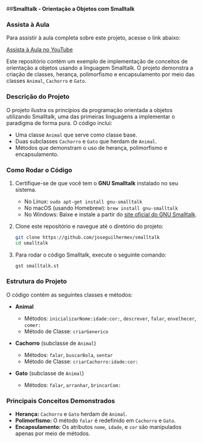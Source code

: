 ##**Smalltalk - Orientação a Objetos com Smalltalk**
### Assista à Aula

Para assistir à aula completa sobre este projeto, acesse o link abaixo:

[Assista à Aula no YouTube](https://www.youtube.com/watch?v=CfCTbi7ShOI)

Este repositório contém um exemplo de implementação de conceitos de orientação a objetos usando a linguagem Smalltalk. O projeto demonstra a criação de classes, herança, polimorfismo e encapsulamento por meio das classes `Animal`, `Cachorro` e `Gato`.

### **Descrição do Projeto**

O projeto ilustra os princípios da programação orientada a objetos utilizando Smalltalk, uma das primeiras linguagens a implementar o paradigma de forma pura. O código inclui:
- Uma classe `Animal` que serve como classe base.
- Duas subclasses `Cachorro` e `Gato` que herdam de `Animal`.
- Métodos que demonstram o uso de herança, polimorfismo e encapsulamento.

### **Como Rodar o Código**

1. Certifique-se de que você tem o **GNU Smalltalk** instalado no seu sistema.
   - No Linux: `sudo apt-get install gnu-smalltalk`
   - No macOS (usando Homebrew): `brew install gnu-smalltalk`
   - No Windows: Baixe e instale a partir do [site oficial do GNU Smalltalk](http://smalltalk.gnu.org/download).

2. Clone este repositório e navegue até o diretório do projeto:
   ```bash
   git clone https://github.com/joseguilhermev/smalltalk
   cd smalltalk
   ```

3. Para rodar o código Smalltalk, execute o seguinte comando:
   ```bash
   gst smalltalk.st
   ```

### **Estrutura do Projeto**

O código contém as seguintes classes e métodos:

- **Animal**
  - Métodos: `inicializarNome:idade:cor:`, `descrever`, `falar`, `envelhecer`, `comer:`
  - Método de Classe: `criarGenerico`

- **Cachorro** (subclasse de `Animal`)
  - Métodos: `falar`, `buscarBola`, `sentar`
  - Método de Classe: `criarCachorro:idade:cor:`

- **Gato** (subclasse de `Animal`)
  - Métodos: `falar`, `arranhar`, `brincarCom:`

### **Principais Conceitos Demonstrados**

- **Herança:** `Cachorro` e `Gato` herdam de `Animal`.
- **Polimorfismo:** O método `falar` é redefinido em `Cachorro` e `Gato`.
- **Encapsulamento:** Os atributos `nome`, `idade`, e `cor` são manipulados apenas por meio de métodos.
